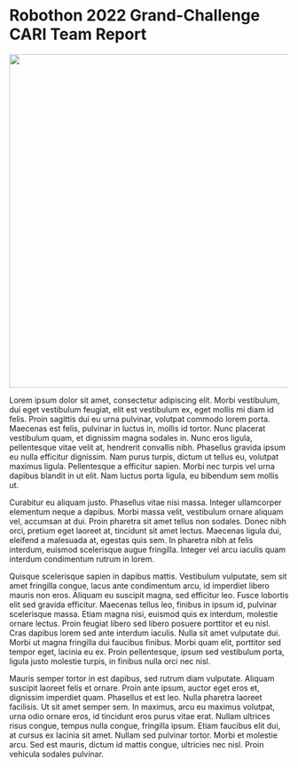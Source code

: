 # Robothon 2022 Grand-Challenge CARI Team Report

<p align="center">
  <img height="600" src="https://github.com/JRL-CARI-CNR-UNIBS/robothon2022_report/blob/master/images/Robothon_Setup_Without_Electromagnet.png">
</p>


Lorem ipsum dolor sit amet, consectetur adipiscing elit. Morbi vestibulum, dui eget vestibulum feugiat, elit est vestibulum ex, eget mollis mi diam id felis. Proin sagittis dui eu urna pulvinar, volutpat commodo lorem porta. Maecenas est felis, pulvinar in luctus in, mollis id tortor. Nunc placerat vestibulum quam, et dignissim magna sodales in. Nunc eros ligula, pellentesque vitae velit at, hendrerit convallis nibh. Phasellus gravida ipsum eu nulla efficitur dignissim. Nam purus turpis, dictum ut tellus eu, volutpat maximus ligula. Pellentesque a efficitur sapien. Morbi nec turpis vel urna dapibus blandit in ut elit. Nam luctus porta ligula, eu bibendum sem mollis ut.

Curabitur eu aliquam justo. Phasellus vitae nisi massa. Integer ullamcorper elementum neque a dapibus. Morbi massa velit, vestibulum ornare aliquam vel, accumsan at dui. Proin pharetra sit amet tellus non sodales. Donec nibh orci, pretium eget laoreet at, tincidunt sit amet lectus. Maecenas ligula dui, eleifend a malesuada at, egestas quis sem. In pharetra nibh at felis interdum, euismod scelerisque augue fringilla. Integer vel arcu iaculis quam interdum condimentum rutrum in lorem.

Quisque scelerisque sapien in dapibus mattis. Vestibulum vulputate, sem sit amet fringilla congue, lacus ante condimentum arcu, id imperdiet libero mauris non eros. Aliquam eu suscipit magna, sed efficitur leo. Fusce lobortis elit sed gravida efficitur. Maecenas tellus leo, finibus in ipsum id, pulvinar scelerisque massa. Etiam magna nisi, euismod quis ex interdum, molestie ornare lectus. Proin feugiat libero sed libero posuere porttitor et eu nisl. Cras dapibus lorem sed ante interdum iaculis. Nulla sit amet vulputate dui. Morbi ut magna fringilla dui faucibus finibus. Morbi quam elit, porttitor sed tempor eget, lacinia eu ex. Proin pellentesque, ipsum sed vestibulum porta, ligula justo molestie turpis, in finibus nulla orci nec nisl.

Mauris semper tortor in est dapibus, sed rutrum diam vulputate. Aliquam suscipit laoreet felis et ornare. Proin ante ipsum, auctor eget eros et, dignissim imperdiet quam. Phasellus et est leo. Nulla pharetra laoreet facilisis. Ut sit amet semper sem. In maximus, arcu eu maximus volutpat, urna odio ornare eros, id tincidunt eros purus vitae erat. Nullam ultrices risus congue, tempus nulla congue, fringilla ipsum. Etiam faucibus elit dui, at cursus ex lacinia sit amet. Nullam sed pulvinar tortor. Morbi et molestie arcu. Sed est mauris, dictum id mattis congue, ultricies nec nisl. Proin vehicula sodales pulvinar.